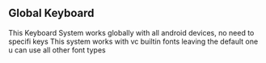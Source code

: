 ## Global Keyboard

This Keyboard System works globally with all android devices, no need to specifi keys
This system works with vc builtin fonts leaving the default one u can use all other font types